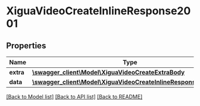 # XiguaVideoCreateInlineResponse2001

## Properties
Name | Type | Description | Notes
------------ | ------------- | ------------- | -------------
**extra** | [**\swagger_client\Model\XiguaVideoCreateExtraBody**](XiguaVideoCreateExtraBody.md) |  | [optional] 
**data** | [**\swagger_client\Model\XiguaVideoCreateInlineResponse2001Data**](XiguaVideoCreateInlineResponse2001Data.md) |  | [optional] 

[[Back to Model list]](../README.md#documentation-for-models) [[Back to API list]](../README.md#documentation-for-api-endpoints) [[Back to README]](../README.md)

